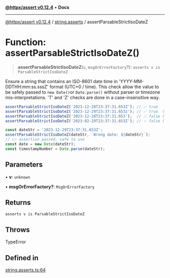 [**@httpx/assert v0.12.4**](../../README.md) • **Docs**

***

[@httpx/assert v0.12.4](../../README.md) / [string.asserts](../README.md) / assertParsableStrictIsoDateZ

# Function: assertParsableStrictIsoDateZ()

> **assertParsableStrictIsoDateZ**(`v`, `msgOrErrorFactory`?): `asserts v is ParsableStrictIsoDateZ`

Ensure a string that contains an ISO-8601 date time in 'YYYY-MM-DDTHH:mm:ss.sssZ'
format (UTC+0 / time). This check allow the value to be safely passed to `new Date()`or `Date.parse()`
without parser or timezone mis-interpretations. 'T' and 'Z' checks are done in a case-insensitive way.

```typescript
assertParsableStrictIsoDateZ('2023-12-28T23:37:31.653Z'); // ✅ true
assertParsableStrictIsoDateZ('2023-12-29T23:37:31.653z'); // ✅ true  (case-insensitive works)
assertParsableStrictIsoDateZ('2023-12-28T23:37:31.653');  // 💥 false (missing 'Z')
assertParsableStrictIsoDateZ('2023-02-29T23:37:31.653Z'); // 💥 false (No 29th february in 2023)

const dateStr = '2023-12-29T23:37:31.653Z';
assertParsableStrictIsoDateZ(dateStr, `Wrong date: ${dateStr}`);
// 👉 assertion passed, safe to use
const date = new Date(dateStr);
const timestampNumber = Date.parse(dateStr);
```

## Parameters

• **v**: `unknown`

• **msgOrErrorFactory?**: `MsgOrErrorFactory`

## Returns

`asserts v is ParsableStrictIsoDateZ`

## Throws

TypeError

## Defined in

[string.asserts.ts:64](https://github.com/belgattitude/httpx/blob/9d56eb57739de47a2eced4122ffa042138007013/packages/assert/src/string.asserts.ts#L64)
